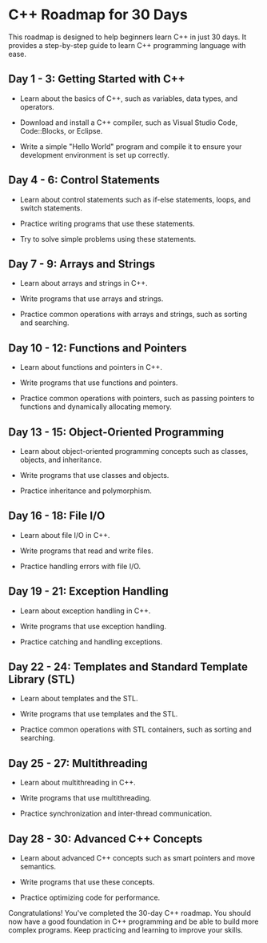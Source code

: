 # C++ Roadmap for 30 Days

This roadmap is designed to help beginners learn C++ in just 30 days. It provides a step-by-step guide to learn C++ programming language with ease.

## Day 1 - 3: Getting Started with C++

- Learn about the basics of C++, such as variables, data types, and operators.

- Download and install a C++ compiler, such as Visual Studio Code, Code::Blocks, or Eclipse.

- Write a simple "Hello World" program and compile it to ensure your development environment is set up correctly.

## Day 4 - 6: Control Statements

- Learn about control statements such as if-else statements, loops, and switch statements.

- Practice writing programs that use these statements.

- Try to solve simple problems using these statements.

## Day 7 - 9: Arrays and Strings

- Learn about arrays and strings in C++.

- Write programs that use arrays and strings.

- Practice common operations with arrays and strings, such as sorting and searching.

## Day 10 - 12: Functions and Pointers

- Learn about functions and pointers in C++.

- Write programs that use functions and pointers.

- Practice common operations with pointers, such as passing pointers to functions and dynamically allocating memory.

## Day 13 - 15: Object-Oriented Programming

- Learn about object-oriented programming concepts such as classes, objects, and inheritance.

- Write programs that use classes and objects.

- Practice inheritance and polymorphism.

## Day 16 - 18: File I/O

- Learn about file I/O in C++.

- Write programs that read and write files.

- Practice handling errors with file I/O.

## Day 19 - 21: Exception Handling

- Learn about exception handling in C++.

- Write programs that use exception handling.

- Practice catching and handling exceptions.

## Day 22 - 24: Templates and Standard Template Library (STL)

- Learn about templates and the STL.

- Write programs that use templates and the STL.

- Practice common operations with STL containers, such as sorting and searching.

## Day 25 - 27: Multithreading

- Learn about multithreading in C++.

- Write programs that use multithreading.

- Practice synchronization and inter-thread communication.

## Day 28 - 30: Advanced C++ Concepts

- Learn about advanced C++ concepts such as smart pointers and move semantics.

- Write programs that use these concepts.

- Practice optimizing code for performance.

Congratulations! You've completed the 30-day C++ roadmap. You should now have a good foundation in C++ programming and be able to build more complex programs. Keep practicing and learning to improve your skills.